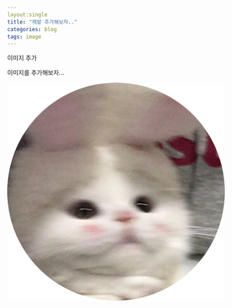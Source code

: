 ```yaml
---
layout:single
title: "제발 추가해보자.."
categories: blog
tags: image
---
```


이미지 추가

이미지를 추가해보자...

![profile](../images/2023-03-25-image/profile-1679711686890-6.png)
